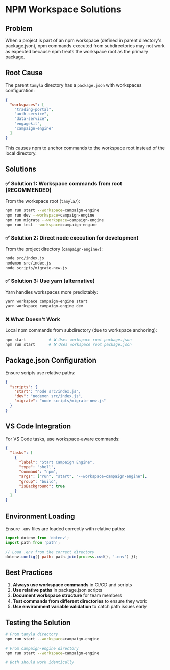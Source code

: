# NPM Workspace Solutions

## Problem
When a project is part of an npm workspace (defined in parent directory's package.json), npm commands executed from subdirectories may not work as expected because npm treats the workspace root as the primary package.

## Root Cause
The parent `tamyla` directory has a `package.json` with workspaces configuration:
```json
{
  "workspaces": [
    "trading-portal",
    "auth-service", 
    "data-service",
    "engagekit",
    "campaign-engine"
  ]
}
```

This causes npm to anchor commands to the workspace root instead of the local directory.

## Solutions

### ✅ Solution 1: Workspace commands from root (RECOMMENDED)
From the workspace root (`tamyla/`):
```bash
npm run start --workspace=campaign-engine
npm run dev --workspace=campaign-engine
npm run migrate --workspace=campaign-engine
npm run test --workspace=campaign-engine
```

### ✅ Solution 2: Direct node execution for development
From the project directory (`campaign-engine/`):
```bash
node src/index.js
nodemon src/index.js
node scripts/migrate-new.js
```

### ✅ Solution 3: Use yarn (alternative)
Yarn handles workspaces more predictably:
```bash
yarn workspace campaign-engine start
yarn workspace campaign-engine dev
```

### ❌ What Doesn't Work
Local npm commands from subdirectory (due to workspace anchoring):
```bash
npm start          # ❌ Uses workspace root package.json
npm run start      # ❌ Uses workspace root package.json
```

## Package.json Configuration
Ensure scripts use relative paths:
```json
{
  "scripts": {
    "start": "node src/index.js",
    "dev": "nodemon src/index.js",
    "migrate": "node scripts/migrate-new.js"
  }
}
```

## VS Code Integration
For VS Code tasks, use workspace-aware commands:
```json
{
  "tasks": [
    {
      "label": "Start Campaign Engine",
      "type": "shell",
      "command": "npm",
      "args": ["run", "start", "--workspace=campaign-engine"],
      "group": "build",
      "isBackground": true
    }
  ]
}
```

## Environment Loading
Ensure `.env` files are loaded correctly with relative paths:
```javascript
import dotenv from 'dotenv';
import path from 'path';

// Load .env from the correct directory
dotenv.config({ path: path.join(process.cwd(), '.env') });
```

## Best Practices
1. **Always use workspace commands** in CI/CD and scripts
2. **Use relative paths** in package.json scripts  
3. **Document workspace structure** for team members
4. **Test commands from different directories** to ensure they work
5. **Use environment variable validation** to catch path issues early

## Testing the Solution
```bash
# From tamyla directory
npm run start --workspace=campaign-engine

# From campaign-engine directory  
npm run start --workspace=campaign-engine

# Both should work identically
```
